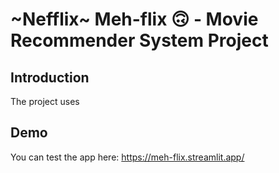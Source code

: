 # ~Nefflix~ Meh-flix 🙃 - Movie Recommender System Project

## Introduction
The project uses 
## Demo
You can test the app here: https://meh-flix.streamlit.app/ 
